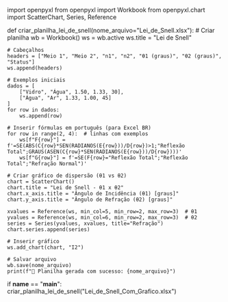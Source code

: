 import openpyxl
from openpyxl import Workbook
from openpyxl.chart import ScatterChart, Series, Reference

def criar_planilha_lei_de_snell(nome_arquivo="Lei_de_Snell.xlsx"):
    # Criar planilha
    wb = Workbook()
    ws = wb.active
    ws.title = "Lei de Snell"

    # Cabeçalhos
    headers = ["Meio 1", "Meio 2", "n1", "n2", "θ1 (graus)", "θ2 (graus)", "Status"]
    ws.append(headers)

    # Exemplos iniciais
    dados = [
        ["Vidro", "Água", 1.50, 1.33, 30],
        ["Água", "Ar", 1.33, 1.00, 45]
    ]
    for row in dados:
        ws.append(row)

    # Inserir fórmulas em português (para Excel BR)
    for row in range(2, 4):  # linhas com exemplos
        ws[f"F{row}"] = f'=SE(ABS(C{row}*SEN(RADIANOS(E{row}))/D{row})>1;"Reflexão Total";GRAUS(ASEN(C{row}*SEN(RADIANOS(E{row}))/D{row})))'
        ws[f"G{row}"] = f'=SE(F{row}="Reflexão Total";"Reflexão Total";"Refração Normal")'

    # Criar gráfico de dispersão (θ1 vs θ2)
    chart = ScatterChart()
    chart.title = "Lei de Snell - θ1 x θ2"
    chart.x_axis.title = "Ângulo de Incidência (θ1) [graus]"
    chart.y_axis.title = "Ângulo de Refração (θ2) [graus]"

    xvalues = Reference(ws, min_col=5, min_row=2, max_row=3)  # θ1
    yvalues = Reference(ws, min_col=6, min_row=2, max_row=3)  # θ2
    series = Series(yvalues, xvalues, title="Refração")
    chart.series.append(series)

    # Inserir gráfico
    ws.add_chart(chart, "I2")

    # Salvar arquivo
    wb.save(nome_arquivo)
    print(f"📂 Planilha gerada com sucesso: {nome_arquivo}")

if __name__ == "__main__":
    criar_planilha_lei_de_snell("Lei_de_Snell_Com_Grafico.xlsx")
